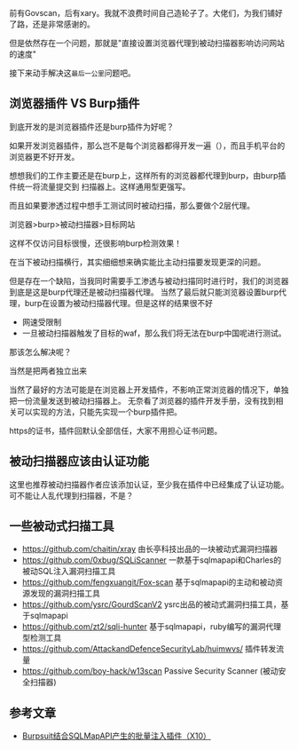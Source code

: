 前有Govscan，后有xary。我就不浪费时间自己造轮子了。大佬们，为我们铺好了路，还是非常感谢的。

但是依然存在一个问题，那就是"直接设置浏览器代理到被动扫描器影响访问网站的速度"

接下来动手解决这`最后一公里`问题吧。



## 浏览器插件 VS Burp插件

到底开发的是浏览器插件还是burp插件为好呢？

如果开发浏览器插件，那么岂不是每个浏览器都得开发一遍（），而且手机平台的浏览器更不好开发。

想想我们的工作主要还是在burp上，这样所有的浏览器都代理到burp，由burp插件统一将流量提交到
扫描器上。这样通用型更强写。




而且如果要渗透过程中想手工测试同时被动扫描，那么要做个2层代理。

浏览器>burp>被动扫描器>目标网站

这样不仅访问目标很慢，还很影响burp检测效果！

在当下被动扫描横行，其实细细想来确实能比主动扫描要发现更深的问题。

但是存在一个缺陷，当我同时需要手工渗透与被动扫描同时进行时，我们的浏览器到底是这是burp代理还是被动扫描器代理。
当然了最后就只能浏览器设置burp代理，burp在设置为被动扫描器代理。但是这样的结果很不好

* 网速受限制
* 一旦被动扫描器触发了目标的waf，那么我们将无法在burp中国呢进行测试。

那该怎么解决呢？


当然是把两者独立出来

当然了最好的方法可能是在浏览器上开发插件，不影响正常浏览器的情况下，单独把一份流量发送到被动扫描器上。
无奈看了浏览器的插件开发手册，没有找到相关可以实现的方法，只能先实现一个burp插件把。

https的证书，插件回默认全部信任，大家不用担心证书问题。


## 被动扫描器应该由认证功能

这里也推荐被动扫描器作者应该添加认证，至少我在插件中已经集成了认证功能。可不能让人乱代理到扫描器，不是？

## 一些被动式扫描工具
* https://github.com/chaitin/xray 由长亭科技出品的一块被动式漏洞扫描器
* https://github.com/0xbug/SQLiScanner 一款基于sqlmapapi和Charles的被动SQL注入漏洞扫描工具
* https://github.com/fengxuangit/Fox-scan 基于sqlmapapi的主动和被动资源发现的漏洞扫描工具
* https://github.com/ysrc/GourdScanV2 ysrc出品的被动式漏洞扫描工具，基于sqlmapapi
* https://github.com/zt2/sqli-hunter 基于sqlmapapi，ruby编写的漏洞代理型检测工具
* https://github.com/AttackandDefenceSecurityLab/huimwvs/ 插件转发流量
* https://github.com/boy-hack/w13scan Passive Security Scanner (被动安全扫描器)



## 参考文章
* [Burpsuit结合SQLMapAPI产生的批量注入插件（X10）](https://www.freebuf.com/articles/web/171622.html)
